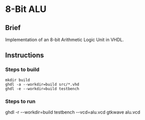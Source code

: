 # 8-Bit ALU

## Brief

Implementation of an 8-bit Arithmetic Logic Unit in VHDL.

## Instructions

### Steps to build

```shell
mkdir build
ghdl -a --workdir=build src/*.vhd
ghdl -e --workdir=build testbench
```

### Steps to run
ghdl -r --workdir=build testbench --vcd=alu.vcd
gtkwave alu.vcd
```
